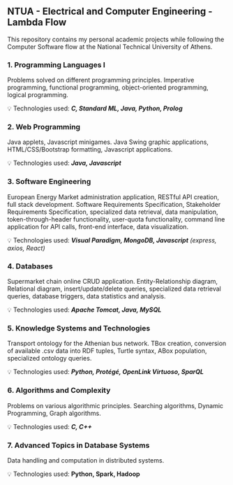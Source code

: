 ## NTUA - Electrical and Computer Engineering - Lambda Flow

This repository contains my personal academic projects while following the Computer Software flow at the National Technical University of Athens.

### 1. Programming Languages I

Problems solved on different programming principles.
Imperative programming, functional programming, object-oriented programming, logical programming.

:bulb: Technologies used: **_C, Standard ML, Java, Python, Prolog_**

### 2. Web Programming

Java applets, Javascript minigames.
Java Swing graphic applications, HTML/CSS/Bootstrap formatting, Javascript applications.

:bulb: Technologies used: **_Java, Javascript_**

### 3. Software Engineering

European Energy Market administration application, RESTful API creation, full stack development.
Software Requirements Specification, Stakeholder Requirements Specification, specialized data retrieval, data manipulation, token-through-header functionality, user-quota functionality, command line application for API calls, front-end interface, data visualization.

:bulb: Technologies used: **_Visual Paradigm, MongoDB, Javascript_** _(express, axios, React)_

### 4. Databases

Supermarket chain online CRUD application.
Entity-Relationship diagram, Relational diagram, insert/update/delete queries, specialized data retrieval queries, database triggers, data statistics and analysis.

:bulb: Technologies used: **_Apache Tomcat, Java, MySQL_**

### 5. Knowledge Systems and Technologies

Transport ontology for the Athenian bus network.
TBox creation, conversion of available .csv data into RDF tuples, Turtle syntax, ABox population, specialized ontology queries.

:bulb: Technologies used: **_Python, Protégé, OpenLink Virtuoso, SparQL_**

### 6. Algorithms and Complexity

Problems on various algorithmic principles.
Searching algorithms, Dynamic Programming, Graph algorithms.

:bulb: Technologies used: **_C, C++_**

### 7. Advanced Topics in Database Systems

Data handling and computation in distributed systems.

:bulb: Technologies used: **Python, Spark, Hadoop**
